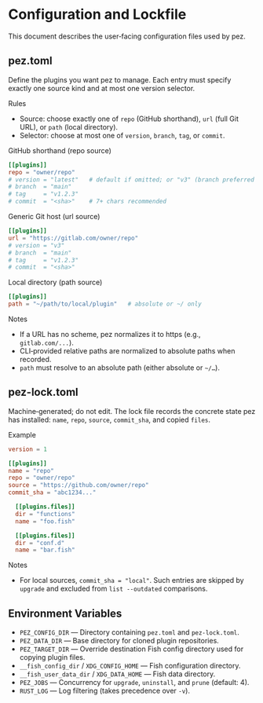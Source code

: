 # Configuration and Lockfile

This document describes the user‑facing configuration files used by pez.

## pez.toml

Define the plugins you want pez to manage. Each entry must specify exactly one
source kind and at most one version selector.

Rules

- Source: choose exactly one of `repo` (GitHub shorthand), `url` (full Git URL), or `path` (local directory).
- Selector: choose at most one of `version`, `branch`, `tag`, or `commit`.

GitHub shorthand (repo source)

```toml
[[plugins]]
repo = "owner/repo"
# version = "latest"   # default if omitted; or "v3" (branch preferred over tags)
# branch  = "main"
# tag     = "v1.2.3"
# commit  = "<sha>"    # 7+ chars recommended
```

Generic Git host (url source)

```toml
[[plugins]]
url = "https://gitlab.com/owner/repo"
# version = "v3"
# branch  = "main"
# tag     = "v1.2.3"
# commit  = "<sha>"
```

Local directory (path source)

```toml
[[plugins]]
path = "~/path/to/local/plugin"   # absolute or ~/ only
```

Notes

- If a URL has no scheme, pez normalizes it to https (e.g., `gitlab.com/...`).
- CLI‑provided relative paths are normalized to absolute paths when recorded.
- `path` must resolve to an absolute path (either absolute or `~/…`).

## pez-lock.toml

Machine‑generated; do not edit. The lock file records the concrete state pez has
installed: `name`, `repo`, `source`, `commit_sha`, and copied `files`.

Example

```toml
version = 1

[[plugins]]
name = "repo"
repo = "owner/repo"
source = "https://github.com/owner/repo"
commit_sha = "abc1234..."

  [[plugins.files]]
  dir = "functions"
  name = "foo.fish"

  [[plugins.files]]
  dir = "conf.d"
  name = "bar.fish"
```

Notes

- For local sources, `commit_sha = "local"`. Such entries are skipped by
  `upgrade` and excluded from `list --outdated` comparisons.

## Environment Variables

- `PEZ_CONFIG_DIR` — Directory containing `pez.toml` and `pez-lock.toml`.
- `PEZ_DATA_DIR` — Base directory for cloned plugin repositories.
- `PEZ_TARGET_DIR` — Override destination Fish config directory used for copying plugin files.
- `__fish_config_dir` / `XDG_CONFIG_HOME` — Fish configuration directory.
- `__fish_user_data_dir` / `XDG_DATA_HOME` — Fish data directory.
- `PEZ_JOBS` — Concurrency for `upgrade`, `uninstall`, and `prune` (default: 4).
- `RUST_LOG` — Log filtering (takes precedence over `-v`).
